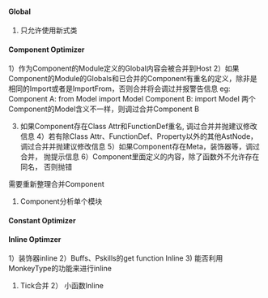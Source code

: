 #### Global
1) 只允许使用新式类


#### Component Optimizer
1）作为Component的Module定义的Global内容会被合并到Host
2）如果Component的Module的Globals和已合并的Component有重名的定义，除非是相同的Import或者是ImportFrom，否则合并将会调过并报警告信息
eg: Component A: from Model import Model
	Component B: import Model
	两个Component的Model含义不一样，则调过合并Component B

3) 如果Component存在Class Attr和FunctionDef重名, 调过合并并抛建议修改信息
4）若有除Class Attr、FunctionDef、Property以外的其他AstNode， 调过合并并抛建议修改信息
5）如果Component存在Meta，装饰器等，调过合并， 抛提示信息
6）Component里面定义的内容，除了函数外不允许存在同名， 否则抛错



需要重新整理合并Component
1) Component分析单个模块


#### Constant Optimizer


#### Inline Optimzer
1）装饰器inline
2）Buffs、Pskills的get function Inline
3) 能否利用MonkeyType的功能来进行inline



1) Tick合并
2） 小函数Inline